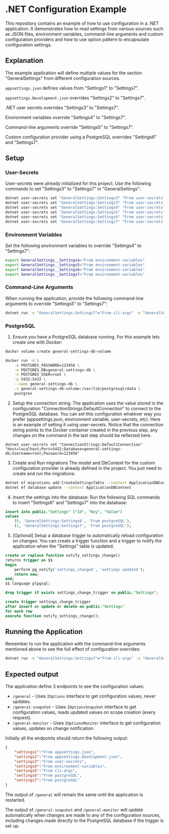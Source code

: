 # .NET Configuration Example
This repository contains an example of how to use configuration in a .NET application. It demonstrates how to read settings from various sources such as JSON files, environment variables, command-line arguments and custom configuration providers and how to use option pattern to encapsulate configuration settings.

## Explanation
The example application will define multiple values for the section "GeneralSettings" from different configuration sources.

`appsettings.json` defines values from "Settings1" to "Settings7".

`appsettings.Development.json` overrides "Settings2" to "Settings7".

.NET user secrets overrides "Settings3" to "Settings7".

Environment variables override "Settings4" to "Settings7".

Command-line arguments override "Settings5" to "Settings7".

Custom configuration provider using a PostgreSQL overrides "Settings6" and "Settings7".

## Setup
### User-Secrets
User-secrets were already initialized for this project. Use the following commands to set "Settings3" to "Settings7" in "GeneralSettings":
```bash
dotnet user-secrets set "GeneralSettings:Settings3" "From user-secrets"
dotnet user-secrets set "GeneralSettings:Settings3" "From user-secrets"
dotnet user-secrets set "GeneralSettings:Settings4" "From user-secrets"
dotnet user-secrets set "GeneralSettings:Settings5" "From user-secrets"
dotnet user-secrets set "GeneralSettings:Settings6" "From user-secrets"
dotnet user-secrets set "GeneralSettings:Settings7" "From user-secrets"
```
### Environment Variables
Set the following environment variables to override "Settings4" to "Settings7":
```bash
export GeneralSettings__Settings4="From environment-variables"
export GeneralSettings__Settings5="From environment-variables"
export GeneralSettings__Settings6="From environment-variables"
export GeneralSettings__Settings7="From environment-variables"
```

### Command-Line Arguments
When running the application, provide the following command-line arguments to override "Settings5" to "Settings7":
```bash
dotnet run -e "GeneralSettings:Settings7"="From cli-args" -e "GeneralSettings:Settings6"="From cli-args" -e "GeneralSettings:Settings5"="From cli-args"
```

### PostgreSQL
1. Ensure you have a PostgreSQL database running. For this example lets create one with Docker:
```bash
docker volume create general-settings-db-volume

docker run -d \
	-e POSTGRES_PASSWORD=123456 \
	-e POSTGRES_DB=general-settings-db \
	-e POSTGRES_USER=root \
	-p 5432:5432 \
	--name general-settings-db \
	-v general-settings-db-volume:/var/lib/postgresql/data \
	postgres
```
2. Setup the connection string:
The application uses the value stored in the configuration "ConnectionStrings:DefaultConnection" to connect to the PostgreSQL database. You can set this configuration whatever way you prefer (appsettings.json, environment variable, user-secrets, etc). Here is an example of setting it using user-secrets. Notice that the connection string points to the Docker container created in the previous step, any changes on the command in the last step should be reflected here.
```
dotnet user-secrets set "ConnectionStrings:DefaultConnection" "Host=localhost;Port=5432;Database=general-settings-db;Username=root;Password=123456"
```

3. Create and Run migrations
The model and DbContext for the custom configuration provider is already defined in the project. You just need to create and run the migrations:
```bash
dotnet ef migrations add CreateSettingsTable --context ApplicationDBContext
dotnet ef database update --context ApplicationDBContext
```

4. Insert the settings into the database:
Run the following SQL commands to insert "Settings6" and "Settings7" into the database:
```sql
insert into public."Settings" ("Id", "Key", "Value")
values
    (0, 'GeneralSettings:Settings6', 'From postgreSQL'),
    (1, 'GeneralSettings:Settings7', 'From postgreSQL');
```

5. [Optional] Setup a database trigger to automatically reload configuration on changes:
You can create a trigger function and a trigger to notify the application when the "Settings" table is updated.
```sql
create or replace function notify_settings_change()
returns trigger as $$
begin
    perform pg_notify('settings_changed', 'settings updated');
    return new;
end;
$$ language plpgsql;

drop trigger if exists settings_change_trigger on public."Settings";

create trigger settings_change_trigger
after insert or update or delete on public."Settings"
for each row
execute function notify_settings_change();
```

## Running the Application
Remember to run the application with the command-line arguments mentioned above to see the full effect of configuration overrides:
```bash
dotnet run -e "GeneralSettings:Settings7"="From cli-args" -e "GeneralSettings:Settings6"="From cli-args" -e "GeneralSettings:Settings5"="From cli-args"
```

## Expected output
The application define 3 endpoints to see the configuration values:
- `/general` - Uses `IOptions` interface to get configuration values, never updates.
- `/general-snapshot` - Uses `IOptionsSnapshot` interface to get configuration values, reads updated values on scope creation (every request).
- `/general-monitor` - Uses `IOptionsMonitor` interface to get configuration values, updates on change notification.

Initially all the endpoints should return the following output:
```json
{
    "settings1":"From appsettings.json",
    "settings2":"From appsettings.Development.json",
    "settings3":"From user-secrets",
    "settings4":"From environment-variables",
    "settings5":"From cli-args",
    "settings6":"From postgreSQL",
    "settings7":"From postgreSQL"
}
```

The output of `/general` will remain the same until the application is restarted.

The output of `/general-snapshot` and `/general-monitor` will update automatically when changes are made to any of the configuration sources, including changes made directly to the PostgreSQL database if the trigger is set up.
